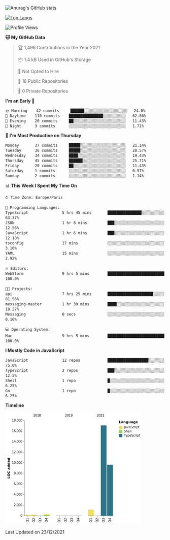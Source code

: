 ![Anurag's GitHub stats](https://github-readme-stats.vercel.app/api?username=sufiane&theme=dark&show_icons=true&count_private=true)


[![Top Langs](https://github-readme-stats.vercel.app/api/top-langs/?username=sufiane&layout=compact)](https://github.com/anuraghazra/github-readme-stats)

<!--START_SECTION:waka-->
![Profile Views](http://img.shields.io/badge/Profile%20Views-1-blue)

**🐱 My GitHub Data** 

> 🏆 1,496 Contributions in the Year 2021
 > 
> 📦 1.4 kB Used in GitHub's Storage 
 > 
> 🚫 Not Opted to Hire
 > 
> 📜 18 Public Repositories 
 > 
> 🔑 0 Private Repositories  
 > 
**I'm an Early 🐤** 

```text
🌞 Morning    42 commits     ██████░░░░░░░░░░░░░░░░░░░   24.0% 
🌆 Daytime    110 commits    ███████████████░░░░░░░░░░   62.86% 
🌃 Evening    20 commits     ██░░░░░░░░░░░░░░░░░░░░░░░   11.43% 
🌙 Night      3 commits      ░░░░░░░░░░░░░░░░░░░░░░░░░   1.71%

```
📅 **I'm Most Productive on Thursday** 

```text
Monday       37 commits     █████░░░░░░░░░░░░░░░░░░░░   21.14% 
Tuesday      36 commits     █████░░░░░░░░░░░░░░░░░░░░   20.57% 
Wednesday    34 commits     ████░░░░░░░░░░░░░░░░░░░░░   19.43% 
Thursday     45 commits     ██████░░░░░░░░░░░░░░░░░░░   25.71% 
Friday       20 commits     ██░░░░░░░░░░░░░░░░░░░░░░░   11.43% 
Saturday     1 commits      ░░░░░░░░░░░░░░░░░░░░░░░░░   0.57% 
Sunday       2 commits      ░░░░░░░░░░░░░░░░░░░░░░░░░   1.14%

```


📊 **This Week I Spent My Time On** 

```text
⌚︎ Time Zone: Europe/Paris

💬 Programming Languages: 
TypeScript               5 hrs 45 mins       ███████████████░░░░░░░░░░   63.37% 
JSON                     1 hr 8 mins         ███░░░░░░░░░░░░░░░░░░░░░░   12.56% 
JavaScript               1 hr 6 mins         ███░░░░░░░░░░░░░░░░░░░░░░   12.18% 
tsconfig                 17 mins             ░░░░░░░░░░░░░░░░░░░░░░░░░   3.16% 
YAML                     15 mins             ░░░░░░░░░░░░░░░░░░░░░░░░░   2.92%

🔥 Editors: 
WebStorm                 9 hrs 5 mins        █████████████████████████   100.0%

🐱‍💻 Projects: 
api                      7 hrs 25 mins       ████████████████████░░░░░   81.56% 
messaging-master         1 hr 39 mins        ████░░░░░░░░░░░░░░░░░░░░░   18.27% 
Messaging                0 secs              ░░░░░░░░░░░░░░░░░░░░░░░░░   0.16%

💻 Operating System: 
Mac                      9 hrs 5 mins        █████████████████████████   100.0%

```

**I Mostly Code in JavaScript** 

```text
JavaScript               12 repos            ██████████████████░░░░░░░   75.0% 
TypeScript               2 repos             ███░░░░░░░░░░░░░░░░░░░░░░   12.5% 
Shell                    1 repo              █░░░░░░░░░░░░░░░░░░░░░░░░   6.25% 
Go                       1 repo              █░░░░░░░░░░░░░░░░░░░░░░░░   6.25%

```


**Timeline**

![Chart not found](https://raw.githubusercontent.com/Sufiane/Sufiane/main/charts/bar_graph.png) 


 Last Updated on 23/12/2021
<!--END_SECTION:waka-->


<!--
**Sufiane/sufiane** is a ✨ _special_ ✨ repository because its `README.md` (this file) appears on your GitHub profile.

Here are some ideas to get you started:

- 🔭 I’m currently working on ...
- 🌱 I’m currently learning ...
- 👯 I’m looking to collaborate on ...
- 🤔 I’m looking for help with ...
- 💬 Ask me about ...
- 📫 How to reach me: ...
- 😄 Pronouns: ...
- ⚡ Fun fact: ...
-->
